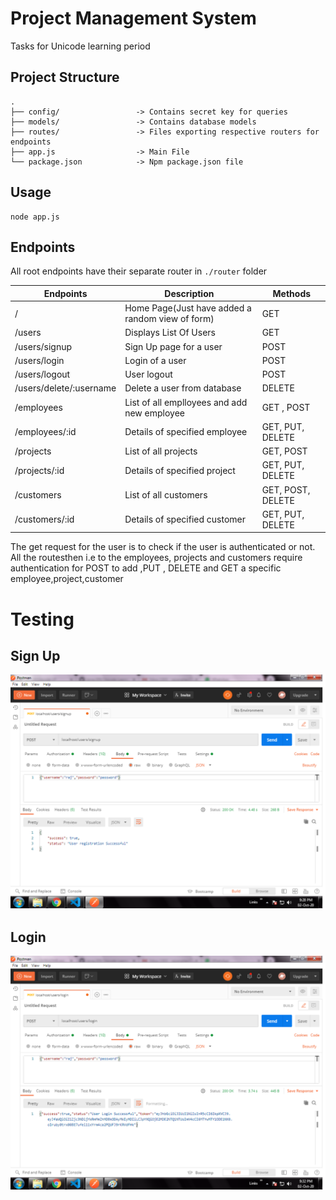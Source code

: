 # Project Management System
Tasks for Unicode learning period

## Project Structure

```
.
├── config/                 -> Contains secret key for queries
├── models/                 -> Contains database models
├── routes/                 -> Files exporting respective routers for endpoints
├── app.js                  -> Main File
└── package.json            -> Npm package.json file
```
## Usage
```
node app.js
```
## Endpoints
All root endpoints have their separate router in `./router` folder

|Endpoints              |Description                                                                    |Methods               |
|-----------------------|-------------------------------------------------------------------------------|----------------------|
|/                      |Home Page(Just have added a random view of form)                                                                    |GET                   |
|/users                 | Displays List Of Users                                                        |GET                   |
|/users/signup          |Sign Up page for a user                                                        |POST                 |
|/users/login           |Login of a user                                                                |POST                  |
|/users/logout          |User logout                                                                    |POST                  |
|/users/delete/:username|Delete a user from database                                                    |DELETE               |
|/employees             |List of all emplloyees and add new employee                                    |GET , POST           |
|/employees/:id         |Details of specified employee                                                  |GET, PUT, DELETE     |
|/projects              |List of all projects                                                           |GET, POST             |
|/projects/:id          |Details of specified project                                                   |GET, PUT, DELETE      |
|/customers             |List of all customers                                                          |GET, POST, DELETE     |
|/customers/:id         |Details of specified customer                                                  |GET, PUT, DELETE      |

The get request for the user is to check if the user is authenticated or not. All the routesthen i.e to the employees, projects and customers require authentication for  POST to add ,PUT , DELETE and GET a specific employee,project,customer                   

# Testing
## Sign Up

<img src="screenshots/signup.jpg">

## Login

<img src="screenshots/login.jpg">
